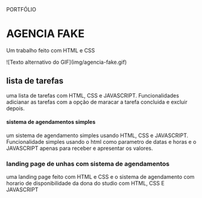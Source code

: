 <!DOCTYPE html>
<html lang="pt-br">

<head>
    <meta charset="UTF-8">
    <meta name="viewport" content="width=h1, initial-scale=1.0">
    PORTFÓLIO
</head>

<body>
    <div>
        <h1>AGENCIA FAKE</h1>
        <P>Um trabalho feito com HTML e CSS </P>
        ![Texto alternativo do GIF](img/agencia-fake.gif)
    </div>
    <div>
        <h2>lista de tarefas</h2>
        <p>uma lista de tarefas com HTML, CSS e JAVASCRIPT. Funcionalidades adicianar as tarefas com a opção de maracar
            a tarefa concluida e excluir depois.</p>
    </div>
    <div>
        <div>
            <h4>sistema de agendamentos simples</h4>
            <p>um sistema de agendamento simples usando HTML, CSS e JAVASCRIPT. Funcionalidade simples usando o html
                como parametro de datas e horas e o JAVASCRIPT apenas para receber e apresentar os valores.</p>
        </div>
     <div>
        <div>
            <h3>landing page de unhas com sistema de agendamentos</h3>
            <p>uma landing page feito com HTML e CSS e o sistema de agendamento com horario de disponibilidade da dona do studio com HTML, CSS E JAVASCRIPT</p>
        </div>
     </div>
    </div>
</body>

</html>

